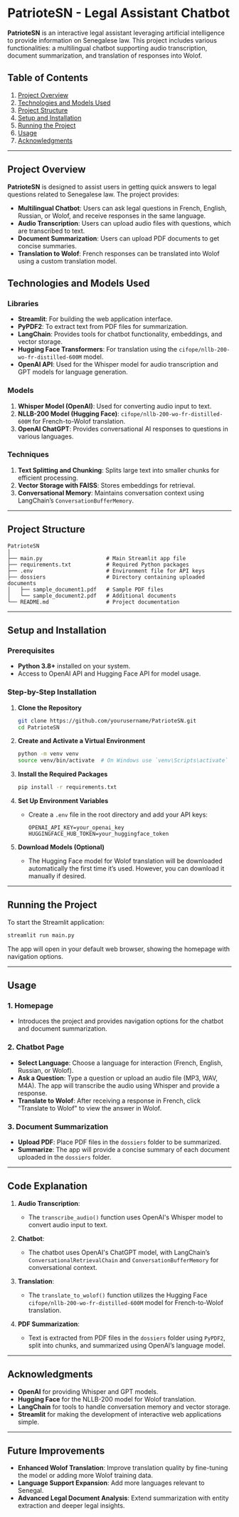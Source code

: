 
# PatrioteSN - Legal Assistant Chatbot

**PatrioteSN** is an interactive legal assistant leveraging artificial intelligence to provide information on Senegalese law. This project includes various functionalities: a multilingual chatbot supporting audio transcription, document summarization, and translation of responses into Wolof.

## Table of Contents

1. [Project Overview](#project-overview)
2. [Technologies and Models Used](#technologies-and-models-used)
3. [Project Structure](#project-structure)
4. [Setup and Installation](#setup-and-installation)
5. [Running the Project](#running-the-project)
6. [Usage](#usage)
7. [Acknowledgments](#acknowledgments)

---

## Project Overview

**PatrioteSN** is designed to assist users in getting quick answers to legal questions related to Senegalese law. The project provides:

- **Multilingual Chatbot**: Users can ask legal questions in French, English, Russian, or Wolof, and receive responses in the same language.
- **Audio Transcription**: Users can upload audio files with questions, which are transcribed to text.
- **Document Summarization**: Users can upload PDF documents to get concise summaries.
- **Translation to Wolof**: French responses can be translated into Wolof using a custom translation model.

## Technologies and Models Used

### Libraries

- **Streamlit**: For building the web application interface.
- **PyPDF2**: To extract text from PDF files for summarization.
- **LangChain**: Provides tools for chatbot functionality, embeddings, and vector storage.
- **Hugging Face Transformers**: For translation using the `cifope/nllb-200-wo-fr-distilled-600M` model.
- **OpenAI API**: Used for the Whisper model for audio transcription and GPT models for language generation.

### Models

1. **Whisper Model (OpenAI)**: Used for converting audio input to text.
2. **NLLB-200 Model (Hugging Face)**: `cifope/nllb-200-wo-fr-distilled-600M` for French-to-Wolof translation.
3. **OpenAI ChatGPT**: Provides conversational AI responses to questions in various languages.

### Techniques

1. **Text Splitting and Chunking**: Splits large text into smaller chunks for efficient processing.
2. **Vector Storage with FAISS**: Stores embeddings for retrieval.
3. **Conversational Memory**: Maintains conversation context using LangChain’s `ConversationBufferMemory`.

---

## Project Structure

```plaintext
PatrioteSN
│
├── main.py                    # Main Streamlit app file
├── requirements.txt           # Required Python packages
├── .env                       # Environment file for API keys
├── dossiers                   # Directory containing uploaded documents
│   ├── sample_document1.pdf   # Sample PDF files
│   └── sample_document2.pdf   # Additional documents
└── README.md                  # Project documentation
```

---

## Setup and Installation

### Prerequisites

- **Python 3.8+** installed on your system.
- Access to OpenAI API and Hugging Face API for model usage.

### Step-by-Step Installation

1. **Clone the Repository**
   ```bash
   git clone https://github.com/yourusername/PatrioteSN.git
   cd PatrioteSN
   ```

2. **Create and Activate a Virtual Environment**
   ```bash
   python -m venv venv
   source venv/bin/activate  # On Windows use `venv\Scripts\activate`
   ```

3. **Install the Required Packages**
   ```bash
   pip install -r requirements.txt
   ```

4. **Set Up Environment Variables**
   - Create a `.env` file in the root directory and add your API keys:
     ```plaintext
     OPENAI_API_KEY=your_openai_key
     HUGGINGFACE_HUB_TOKEN=your_huggingface_token
     ```

5. **Download Models (Optional)**
   - The Hugging Face model for Wolof translation will be downloaded automatically the first time it’s used. However, you can download it manually if desired.

---

## Running the Project

To start the Streamlit application:

```bash
streamlit run main.py
```

The app will open in your default web browser, showing the homepage with navigation options.

---

## Usage

### 1. **Homepage**
   - Introduces the project and provides navigation options for the chatbot and document summarization.

### 2. **Chatbot Page**
   - **Select Language**: Choose a language for interaction (French, English, Russian, or Wolof).
   - **Ask a Question**: Type a question or upload an audio file (MP3, WAV, M4A). The app will transcribe the audio using Whisper and provide a response.
   - **Translate to Wolof**: After receiving a response in French, click "Translate to Wolof" to view the answer in Wolof.

### 3. **Document Summarization**
   - **Upload PDF**: Place PDF files in the `dossiers` folder to be summarized. 
   - **Summarize**: The app will provide a concise summary of each document uploaded in the `dossiers` folder.

---

## Code Explanation

1. **Audio Transcription**:
   - The `transcribe_audio()` function uses OpenAI's Whisper model to convert audio input to text.

2. **Chatbot**:
   - The chatbot uses OpenAI's ChatGPT model, with LangChain’s `ConversationalRetrievalChain` and `ConversationBufferMemory` for conversational context.

3. **Translation**:
   - The `translate_to_wolof()` function utilizes the Hugging Face `cifope/nllb-200-wo-fr-distilled-600M` model for French-to-Wolof translation.

4. **PDF Summarization**:
   - Text is extracted from PDF files in the `dossiers` folder using `PyPDF2`, split into chunks, and summarized using OpenAI’s language model.

---

## Acknowledgments

- **OpenAI** for providing Whisper and GPT models.
- **Hugging Face** for the NLLB-200 model for Wolof translation.
- **LangChain** for tools to handle conversation memory and vector storage.
- **Streamlit** for making the development of interactive web applications simple.

---

## Future Improvements

- **Enhanced Wolof Translation**: Improve translation quality by fine-tuning the model or adding more Wolof training data.
- **Language Support Expansion**: Add more languages relevant to Senegal.
- **Advanced Legal Document Analysis**: Extend summarization with entity extraction and deeper legal insights.

